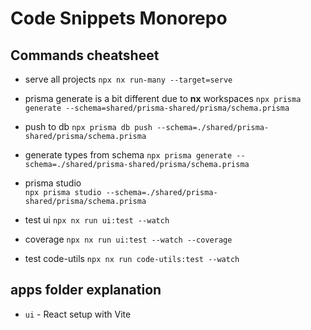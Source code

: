 # Code Snippets Monorepo

## Commands cheatsheet

- serve all projects
  `npx nx run-many --target=serve`

- prisma generate is a bit different due to **nx** workspaces
  `npx prisma generate --schema=shared/prisma-shared/prisma/schema.prisma`

- push to db
  `npx prisma db push --schema=./shared/prisma-shared/prisma/schema.prisma`

- generate types from schema
  `npx prisma generate --schema=./shared/prisma-shared/prisma/schema.prisma`

- prisma studio  
  `npx prisma studio --schema=./shared/prisma-shared/prisma/schema.prisma`

- test ui
  `npx nx run ui:test --watch`

- coverage
  `npx nx run ui:test --watch --coverage`

- test code-utils
  `npx nx run code-utils:test --watch`

## apps folder explanation

- `ui` - React setup with Vite
